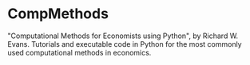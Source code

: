 # CompMethods
"Computational Methods for Economists using Python", by Richard W. Evans. Tutorials and executable code in Python for the most commonly used computational methods in economics.
